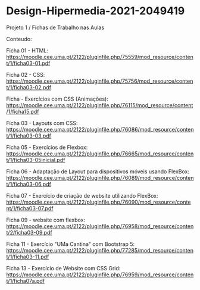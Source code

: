 # Design-Hipermedia-2021-2049419
Projeto 1 / Fichas de Trabalho nas Aulas

Conteudo:

Ficha 01 - HTML: https://moodle.cee.uma.pt/2122/pluginfile.php/75559/mod_resource/content/1/ficha03-01.pdf

Ficha 02 - CSS: https://moodle.cee.uma.pt/2122/pluginfile.php/75756/mod_resource/content/1/ficha03-02.pdf

Ficha - Exercícios com CSS (Animações): https://moodle.cee.uma.pt/2122/pluginfile.php/76115/mod_resource/content/1/ficha15.pdf

Ficha 03 - Layouts com CSS: https://moodle.cee.uma.pt/2122/pluginfile.php/76086/mod_resource/content/1/ficha03-03.pdf

Ficha 05 - Exercícios de Flexbox: https://moodle.cee.uma.pt/2122/pluginfile.php/76665/mod_resource/content/1/ficha03-05inicial.pdf

Ficha 06 - Adaptação de Layout para dispositivos móveis usando FlexBox: https://moodle.cee.uma.pt/2122/pluginfile.php/76089/mod_resource/content/1/ficha03-06.pdf

Ficha 07 - Exercício de criação de website utilizando FlexBox: https://moodle.cee.uma.pt/2122/pluginfile.php/76090/mod_resource/content/1/ficha03-07.pdf

Ficha 09 - website com flexbox: https://moodle.cee.uma.pt/2122/pluginfile.php/76958/mod_resource/content/2/ficha03-09.pdf

Ficha 11 - Exercício "UMa Cantina" com Bootstrap 5: https://moodle.cee.uma.pt/2122/pluginfile.php/77285/mod_resource/content/1/ficha03-11.pdf

Ficha 13 - Exercício de Website com CSS Grid: https://moodle.cee.uma.pt/2122/pluginfile.php/76959/mod_resource/content/1/ficha07a.pdf

